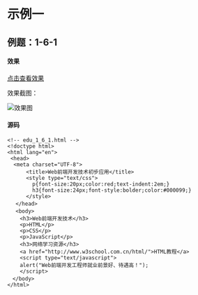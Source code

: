 # 示例一
## 例题：1-6-1
#### 效果
<a href="https://html.21df.tk/ch1/edu_1_6_1.html" target="view_window">点击查看效果</a>

效果截图：

![效果图](/images/1/1-6-1.png)

#### 源码
```
<!-- edu_1_6_1.html -->
<!doctype html>
<html lang="en">
 <head>
  <meta charset="UTF-8"> 
      <title>Web前端开发技术初步应用</title>
	  <style type="text/css">
		p{font-size:20px;color:red;text-indent:2em;}
		h3{font-size:24px;font-style:bolder;color:#000099;}
	  </style>
　 </head> 
　 <body> 
    <h3>Web前端开发技术</h3>
    <p>HTML</p>
	<p>CSS</p>
	<p>JavaScript</p>
    <h3>网络学习资源</h3>
    <a href="http://www.w3school.com.cn/html/">HTML教程</a>
	<script type="text/javascript">	  
	alert("Web前端开发工程师就业前景好、待遇高！"); 
	</script>
　</body> 
</html>
```